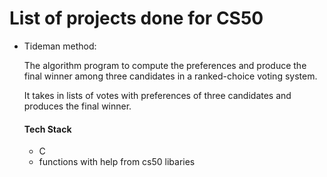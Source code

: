 # List of projects done for CS50

- Tideman method:

  The algorithm program to compute the preferences and produce the final winner among three candidates in a ranked-choice voting system.

  It takes in lists of votes with preferences of three candidates and produces the final winner.

  #### Tech Stack

  - C
  - functions with help from cs50 libaries
